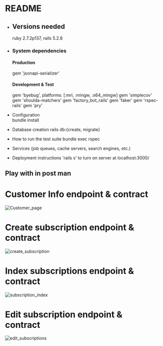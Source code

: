 # README

* ## Versions needed 
  ruby 2.7.2p137, rails 5.2.8
* ### System dependencies 
  #### Production 
    gem 'jsonapi-serializer'
  #### Development & Test  

    gem 'byebug', platforms: [:mri, :mingw, :x64_mingw]
    gem 'simplecov'
    gem 'shoulda-matchers'
    gem 'factory_bot_rails'
    gem 'faker'
    gem 'rspec-rails'
    gem 'pry'
* Configuration <br>
    bundle install
* Database creation
  rails db:{create, migrate}
* How to run the test suite
  bundle exec rspec
* Services (job queues, cache servers, search engines, etc.)

* Deployment instructions
    'rails s' to turn on server at localhost:3000/

## Play with in post man
# Customer Info endpoint & contract 
![Customer_page](https://user-images.githubusercontent.com/91991440/171723951-5835cc92-8581-4123-a3a5-bdaa31912820.png)
# Create subscription endpoint & contract 
![create_subscription](https://user-images.githubusercontent.com/91991440/171723983-7b2fa8ca-1afd-4514-8d42-ef01a4fd9afd.png)
# Index subscriptions endpoint & contract 
![subscription_index](https://user-images.githubusercontent.com/91991440/171723972-91d266ca-714b-4de5-8195-83735bb0d00c.png)
# Edit subscription endpoint & contract
![edit_subscriptions](https://user-images.githubusercontent.com/91991440/171723987-16f4751f-ee81-44ad-958c-e353327fb478.png)
